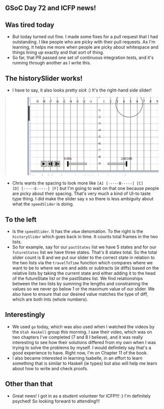 ## GSoC Day 72 and ICFP news!

## Was tired today
- But today turned out fine. I made some fixes for a pull request that I had outstanding.
  I like people who are picky with their pull requests. As I'm learning, it helps me more
  when people are picky about whitespace and things lining up exactly and that sort of thing.
- So far, that PR passed one set of continuous integration tests, and it's running through
  another as I write this.
  
## The historySlider works!
- I have to say, it also looks pretty *sick* :) It's the right-hand side slider!

<img src="/images/GSoc_/historySlider.png" width="500">

- Chris wants the spacing to look more like 
```[A] [-----B-----] [C]      [D] [-----E-----] [F]```
  but I'm going to wait on that one because people are picky about their spacing.
  That's very much a kind of UI-to taste type thing. I did make the slider say x so there
  is less ambiguity about what the ```speedSlider``` is doing.
  
## To the left
 - Is the ```speedSlider```. It has the ```xNum``` denomation. To the right is the ```historySlider```
   which goes back in time. It counts total frames in the two lists.
 - So for example, say for our ```pastStates``` list we have 5 states and for our ```futureStates``` list we have 
   three states. That's 8 states total. So the total slider count is 8 and we put our slider to the correct state
   in relation to the two lists via the ```travelToTime``` function which compares where we want to be to where
   we are and adds or subtracts (ie diffs) based on the relative lists by taking the current state and either
   adding it to the head of the futureState list or the pastStates list. We find relationships between the two
   lists by summing the lengths and constraining the values so we never go below 1 or the maximum value of our
   slider. We also have to ensure that our desired value matches the type of diff, which are both Ints (whole 
   numbers).
   
## Interestingly
 - We used ```go``` today, which was also used when I watched the videos by the ```Utah Haskell``` group this morning.
   I saw their video, which was on two chapters I've completed (7 and 8 I believe), and it was really interesting to see
   how their solutions differed from my own when I was trying to solve the problems by myself. I would definitely say
   that's a good experience to have. Right now, I'm on Chapter 11 of the book.
 - I also became interested in learning Isabelle, in an effort to learn something that is similar to Haskell (ie types)
   but also will help me learn about how to write and check proofs. 
  
## Other than that
 - Great news! I got in as a student volunteer for ICFP!!! :)
   I'm definitely psyched! So looking forward to attending!!!
